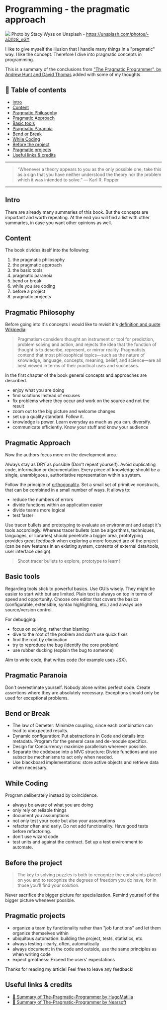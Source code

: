 # Programming - the pragmatic approach

[<img src="https://images.unsplash.com/reserve/NnDHkyxLTFe7d5UZv9Bk_louvre.jpg?dpr=2&auto=format&fit=crop&w=1080&h=730&q=80&cs=tinysrgb&crop=">](
https://unsplash.com/photos/-aDl1z8_nGY)
Photo by Stacy Wyss on Unsplash - https://unsplash.com/photos/-aDl1z8_nGY


I like to give myself the illusion that I handle many things in a "pragmatic" way. I like the concept. Therefore I dive into pragmatic concepts in programming.

This is a summary of the conclusions from ["The Pragmatic Programmer", by Andrew Hunt and David Thomas](https://www.amazon.de/Pragmatic-Programmer-Journeyman-Master/dp/020161622X/ref=sr_1_1?ie=UTF8&qid=1505644110&sr=8-1&keywords=pragmatic+programmer) added with some of my thoughts.


## 📄 Table of contents

- [Intro](#intro)
- [Content](#content)
- [Pragmatic Philosophy](#pragmatic-philosophy)
- [Pragmatic Approach](#pragmatic-approach)
- [Basic tools](#basic-tools)
- [Pragmatic Paranoia](#pragmatic-paranoia)
- [Bend or Break](#bend-or-break)
- [While Coding](#while-coding)
- [Before the project](#before-the-project)
- [Pragmatic projects](#pragmatic-projects)
- [Useful links & credits](#useful-links--credits)


---
>“Whenever a theory appears to you as the only possible one, take this as a sign that you have neither understood the theory nor the problem which it was intended to solve.” 
― Karl R. Popper
---

## Intro

There are already many summaries of this book. But the concepts are important and worth repeating. At the end you will find a list with other summaries, in case you want other opinions as well.

## Content

The book divides itself into the following:

1. the pragmatic philosophy
1. the pragmatic approach
1. the basic tools
1. pragmatic paranoia
1. bend or break
1. while you are coding
1. before a project
1. pragmatic projects

## Pragmatic Philosophy

Before going into it's concepts I would like to revisit it's [definition and quote Wikipedia](https://en.wikipedia.org/wiki/Pragmatism):

> Pragmatism considers thought an instrument or tool for prediction, problem solving and action, and rejects the idea that the function of thought is to describe, represent, or mirror reality. Pragmatists contend that most philosophical topics—such as the nature of knowledge, language, concepts, meaning, belief, and science—are all best viewed in terms of their practical uses and successes.

In the first chapter of the book general concepts and approaches are described.

- enjoy what you are doing
- find solutions instead of excuses
- fix problems where they occur and work on the source and not the result
- zoom out to the big picture and welcome changes
- set up a quality standard. Follow it.
- knowledge is power. Learn everyday as much as you can. diversify.
- communicate efficiently. Know your stuff and know your audience

## Pragmatic Approach

Now the authors focus more on the development area.


Always stay as DRY as possible (Don't repeat yourself). Avoid duplicating code, information or documentation. Every piece of knowledge should be a single, unambiguous, authoritative representation within a system.

Follow the principle of [orthogonality](https://en.wikipedia.org/wiki/Orthogonality_(programming)). Set a small set of primitive constructs, that can be combined in a small number of ways. It allows to:
- reduce the numbers of errors
- divide functions within an application easier
- divide teams more logical
- test faster

Use tracer bullets and prototyping to evaluate an environment and adapt it's tools accordingly. Whereas tracer bullets (can be algorithms, techniques, languages, or libraries) should penetrate a bigger area, prototyping provides great feedback when exploring a more focused are of the project (can be new features in an existing system, contents of external data/tools, user interface design). 

> Shoot tracer bullets to explore, prototype to learn!


## Basic tools

Regarding tools stick to powerful basics. 
Use GUIs wisely. They might be easier to start with but are limited. Plain text is always on top in terms of speed and opportunity.
Choose one editor that covers the basics (configurable, extensible, syntax highlighting, etc.) and always use source/version control.

For debugging:
- focus on solving, rather than blaming
- dive to the root of the problem and don't use quick fixes
- find the root by elimination
- try to reproduce the bug (identify the core problem)
- use rubber ducking (explain the bug to someone)

Aim to write code, that writes code (for example uses JSX).

## Pragmatic Paranoia

Don't overestimate yourself. Nobody alone writes perfect code. 
Create assertions where they are absolutely necessary. Exceptions should only be used for exceptional problems.

## Bend or Break

- The law of Demeter: Minimize coupling, since each combination can lead to unexpected results.
- Dynamic configuration: Put abstractions in Code and details into metadata. Program for the general case and de-module specifics.
- Design for Concurrency: maximize parallelism wherever possible.
- Separate the codebase into a MVC structure: Divide functions and use subscribe mechanisms to act only when needed. 
- Use blackboard implementations: store active objects and retrieve data when necessary.

## While Coding

Program deliberately instead by coincidence. 
- always be aware of what you are doing
- only rely on reliable things
- document you assumptions
- not only test your code but also your assumptions
- refactor often and early. Do not add functionality. Have good tests before refactoring. 
- don't use wizard code
- test units and against the contract. Set up a test environment to automate.


## Before the project 

> The key to solving puzzles is both to recognize the constraints placed on you and to recognize the degrees of freedom you do have, for in those you'll find your solution.

Never sacrifice the bigger picture for specialization. Remind yourself of the bigger picture whenever possible.

## Pragmatic projects

- organize a team by functionality rather than "job functions" and let them organize themselves within
- ubiquitous automation: building the project, tests, statistics, etc.
- always testing - early, often, automatically
- always document: in the code and outside, use the same principles as when writing code
- expect greatness: Exceed the users' expectations



Thanks for reading my article! Feel free to leave any feedback! 


## Useful links & credits
- [📄 Summary of The-Pragmatic-Programmer by HugoMatilla](https://github.com/HugoMatilla/The-Pragmatic-Programmer)
- [📄 Summary of The-Pragmatic-Programmer by Nearsoft](http://academy.nearsoft.com/project-updates/summaryofthebookthepragmaticprogrammerfromjourneymantomaster)


<!-- Written by Daniel Deutsch (deudan1010@gmail.com) -->
